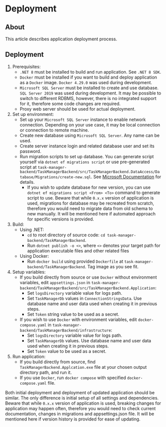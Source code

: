 ﻿# Deployment

## About
This article describes application deployment process.

## Deployment
1. Prerequisites:
   - `.NET 8` must be installed to build and run application. See `.NET 8 SDK`.
   - `Docker` must be installed if you want to build and deploy application as a `Docker` image. `Docker 4.29.0` was used during development.
   - `Microsoft SQL Server` must be installed to create and use database. `SQL Server 2019` was used during development. It may be possible to switch to different RDBMS, however, there is no integrated support for it, therefore some code changes are required.
   - Proxy web server should be used for actual deployment. 
2. Set up environment:
   - Set up your `Microsoft SQL Server` instance to enable network connection. Depending on your use case, it may be local connection or connection to remote machine.
   - Create new database using `Microsoft SQL Server`. Any name can be used. 
   - Create server instance login and related database user and set its password. 
   - Run migration scripts to set up database. You can generate script yourself via `dotnet ef migrations script` or use pre-generated script at `task-manager-backend/TaskManagerBackend/src/TaskManagerBackend.DataAccess/Database/Migrations/create-new.sql`. See [Microsoft Documentation](https://learn.microsoft.com/en-us/ef/core/managing-schemas/migrations/applying?tabs=dotnet-core-cli) for details.
     - If you wish to update database for new version, you can use `dotnet ef migrations script <From> <To>` command to generate script to use. Beware that while `0.x.x` version of application is used, migrations for database may be recreated from scratch, therefore you would need to migrate data from old schema to new manually. It will be mentioned here if automated approach for specific versions is provided. 
3. Build:
   - Using .NET:
     - `cd` to root directory of source code: `cd task-manager-backend/TaskManagerBackend`.
     - Run `dotnet publish -o <>`, where `<>` denotes your target path for application executable files and other related files
   - Using Docker:
     - Run `docker build` using provided `Dockerfile` at `task-manager-backend/TaskManagerBackend`. Tag image as you see fit.
4. Setup variables:
    - If you build directly from source or use `Docker` without environment variables, edit `appsettings.json` in `task-manager-backend/TaskManagerBackend/src/TaskManagerBackend.Application`:
        - Set `logsDirectory` variable value for logs path.
        - Set `TaskManagerDb` values in `ConnectionStringsData`. Use database name and user data used when creating it in previous steps.
        - Set `Token` string value to be used as a secret.
    - If you wish to use `Docker` with environment variables, edit `docker-compose.yaml` in `task-manager-backend/TaskManagerBackend/infrastructure`:
        - Set `logsDirectory` variable value for logs path.
        - Set `TaskManagerDb` values. Use database name and user data used when creating it in previous steps.
        - Set `Token` value to be used as a secret.
5. Run application:
   - If you build directly from source, find `TaskManagerBackend.Applcation.exe` file at your chosen output directory path, and run it.
   - If you use `Docker`, run `docker compose` with specified `docker-compose.yaml` file.

Both initial deployment and deployment of updated application should be similar. The only difference is initial setup of all settings and dependencies. Beware that while `0.x.x` version of application is used, breaking changes for application may happen often, therefore you would need to check current documentation, changes in migrations and appsettings.json file. It will be mentioned here if version history is provided for ease of updating.